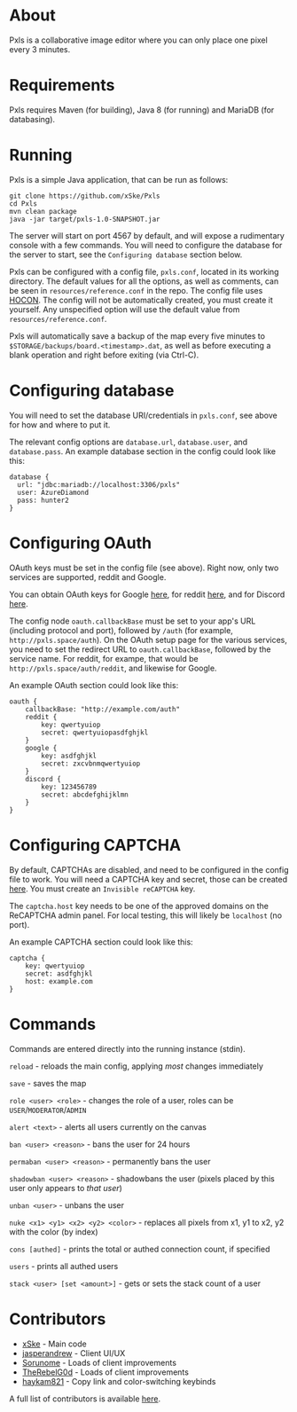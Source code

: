 # About
Pxls is a collaborative image editor where you can only place one pixel every 3 minutes.

# Requirements
Pxls requires Maven (for building), Java 8 (for running) and MariaDB (for databasing).

# Running
Pxls is a simple Java application, that can be run as follows:

    git clone https://github.com/xSke/Pxls
    cd Pxls
    mvn clean package
    java -jar target/pxls-1.0-SNAPSHOT.jar
  
The server will start on port 4567 by default, and will expose a rudimentary console with a few commands. 
You will need to configure the database for the server to start, see the `Configuring database` section below.

Pxls can be configured with a config file, `pxls.conf`, located in its working directory. The default values for all the options, as well as comments, can be seen in `resources/reference.conf` in the repo. The config file uses [HOCON](https://github.com/typesafehub/config/blob/master/HOCON.md).
The config will not be automatically created, you must create it yourself. Any unspecified option will use the default value from `resources/reference.conf`.

Pxls will automatically save a backup of the map every five minutes to `$STORAGE/backups/board.<timestamp>.dat`,
as well as before executing a blank operation and right before exiting (via Ctrl-C).

# Configuring database

You will need to set the database URI/credentials in `pxls.conf`, see above for how and where to put it.

The relevant config options are `database.url`, `database.user`, and `database.pass`. An example database section in the config could look like this:

    database {
      url: "jdbc:mariadb://localhost:3306/pxls"
      user: AzureDiamond
      pass: hunter2
    }

# Configuring OAuth

OAuth keys must be set in the config file (see above). Right now, only two services are supported, reddit and Google.

You can obtain OAuth keys for Google [here](console.developers.google.com), for reddit [here](https://www.reddit.com/prefs/apps), and for Discord [here](https://discordapp.com/developers/applications/me).

The config node `oauth.callbackBase` must be set to your app's URL (including protocol and port), followed by `/auth` (for example, `http://pxls.space/auth`).
On the OAuth setup page for the various services, you need to set the redirect URL to `oauth.callbackBase`, followed by the service name. For reddit, for exampe, that would be `http://pxls.space/auth/reddit`, and likewise for Google.

An example OAuth section could look like this:

    oauth {
        callbackBase: "http://example.com/auth"
        reddit {
            key: qwertyuiop
            secret: qwertyuiopasdfghjkl
        }
        google {
            key: asdfghjkl
            secret: zxcvbnmqwertyuiop
        }
        discord {
            key: 123456789
            secret: abcdefghijklmn
        }
    }
    
# Configuring CAPTCHA

By default, CAPTCHAs are disabled, and need to be configured in the config file to work.
You will need a CAPTCHA key and secret, those can be created [here](https://www.google.com/recaptcha/admin). You must create an `Invisible reCAPTCHA` key.

The `captcha.host` key needs to be one of the approved domains on the ReCAPTCHA admin panel. For local testing, this will likely be `localhost` (no port).

An example CAPTCHA section could look like this:

    captcha {
        key: qwertyuiop
        secret: asdfghjkl
        host: example.com
    }


# Commands

Commands are entered directly into the running instance (stdin).

`reload` - reloads the main config, applying *most* changes immediately

`save` - saves the map

`role <user> <role>` - changes the role of a user, roles can be `USER`/`MODERATOR`/`ADMIN`

`alert <text>` - alerts all users currently on the canvas

`ban <user> <reason>` - bans the user for 24 hours

`permaban <user> <reason>` - permanently bans the user

`shadowban <user> <reason>` - shadowbans the user (pixels placed by this user only appears to *that user*)

`unban <user>` - unbans the user

`nuke <x1> <y1> <x2> <y2> <color>` - replaces all pixels from x1, y1 to x2, y2 with the color (by index)

`cons [authed]` - prints the total or authed connection count, if specified

`users` - prints all authed users

`stack <user> [set <amount>]` - gets or sets the stack count of a user

# Contributors

* [xSke](https://github.com/jasperandrew) - Main code
* [jasperandrew](https://github.com/jasperandrew) - Client UI/UX
* [Sorunome](https://github.com/Sorunome) - Loads of client improvements
* [TheRebelG0d](https://github.com/TheRebelG0d) - Loads of client improvements
* [haykam821](https://github.com/haykam821) - Copy link and color-switching keybinds

A full list of contributors is available [here](https://github.com/xSke/Pxls/graphs/contributors).